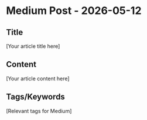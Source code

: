 # Medium Post - 2026-05-12

## Title
[Your article title here]

## Content
[Your article content here]

## Tags/Keywords
[Relevant tags for Medium]
